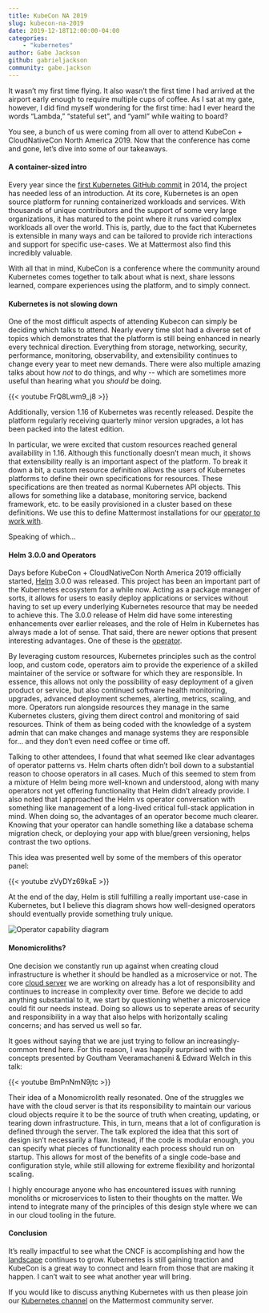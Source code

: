 ```yaml
---
title: KubeCon NA 2019
slug: kubecon-na-2019
date: 2019-12-18T12:00:00-04:00
categories:
    - "kubernetes"
author: Gabe Jackson
github: gabrieljackson
community: gabe.jackson
---
```


It wasn’t my first time flying. It also wasn’t the first time I had arrived at the airport early enough to require multiple cups of coffee. As I sat at my gate, however, I did find myself wondering for the first time: had I ever heard the words “Lambda,” “stateful set", and “yaml” while waiting to board?

You see, a bunch of us were coming from all over to attend KubeCon + CloudNativeCon North America 2019. Now that the conference has come and gone, let’s dive into some of our takeaways.

#### A container-sized intro

Every year since the [first Kubernetes GitHub commit](https://github.com/kubernetes/kubernetes/commit/2c4b3a562ce34cddc3f8218a2c4d11c7310e6d56) in 2014, the project has needed less of an introduction. At its core, Kubernetes is an open source platform for running containerized workloads and services. With thousands of unique contributors and the support of some very large organizations, it has matured to the point where it runs varied complex workloads all over the world. This is, partly, due to the fact that Kubernetes is extensible in many ways and can be tailored to provide rich interactions and support for specific use-cases. We at Mattermost also find this incredibly valuable.

With all that in mind, KubeCon is a conference where the community around Kubernetes comes together to talk about what is next, share lessons learned, compare experiences using the platform, and to simply connect.

#### Kubernetes is not slowing down

One of the most difficult aspects of attending Kubecon can simply be deciding which talks to attend. Nearly every time slot had a diverse set of topics which demonstrates that the platform is still being enhanced in nearly every technical direction. Everything from storage, networking, security, performance, monitoring, observability, and extensibility continues to change every year to meet new demands. There were also multiple amazing talks about how _not_ to do things, and why -- which are sometimes more useful than hearing what you _should_ be doing.

{{< youtube FrQ8Lwm9_j8 >}}
<br/>

Additionally, version 1.16 of Kubernetes was recently released. Despite the platform regularly receiving quarterly minor version upgrades, a lot has been packed into the latest edition.

In particular, we were excited that custom resources reached general availability in 1.16. Although this functionally doesn’t mean much, it shows that extensibility really is an important aspect of the platform. To break it down a bit, a custom resource definition allows the users of Kubernetes platforms to define their own specifications for resources. These specifications are then treated as normal Kubernetes API objects. This allows for something like a database, monitoring service, backend framework, etc. to be easily provisioned in a cluster based on these definitions. We use this to define Mattermost installations for our [operator to work with](https://github.com/mattermost/mattermost-operator).

Speaking of which...

#### Helm 3.0.0 and Operators

Days before KubeCon + CloudNativeCon North America 2019 officially started, [Helm](https://helm.sh) 3.0.0 was released. This project has been an important part of the Kubernetes ecosystem for a while now. Acting as a package manager of sorts, it allows for users to easily deploy applications or services without having to set up every underlying Kubernetes resource that may be needed to achieve this. The 3.0.0 release of Helm did have some interesting enhancements over earlier releases, and the role of Helm in Kubernetes has always made a lot of sense. That said, there are newer options that present interesting advantages. One of these is the [operator](https://kubernetes.io/docs/concepts/extend-kubernetes/operator/).

By leveraging custom resources, Kubernetes principles such as the control loop, and custom code, operators aim to provide the experience of a skilled maintainer of the service or software for which they are responsible. In essence, this allows not only the possibility of easy deployment of a given product or service, but also continued software health monitoring, upgrades, advanced deployment schemes, alerting, metrics, scaling, and more. Operators run alongside resources they manage in the same Kubernetes clusters, giving them direct control and monitoring of said resources. Think of them as being coded with the knowledge of a system admin that can make changes and manage systems they are responsible for… and they don’t even need coffee or time off.

Talking to other attendees, I found that what seemed like clear advantages of operator patterns vs. Helm charts often didn’t boil down to a substantial reason to choose operators in all cases. Much of this seemed to stem from a mixture of Helm being more well-known and understood, along with many operators not yet offering functionality that Helm didn’t already provide. I also noted that I approached the Helm vs operator conversation with something like management of a long-lived critical full-stack application in mind. When doing so, the advantages of an operator become much clearer. Knowing that your operator can handle something like a database schema migration check, or deploying your app with blue/green versioning, helps contrast the two options.

This idea was presented well by some of the members of this operator panel: 

{{< youtube zVyDYz69kaE >}}
<br/>

At the end of the day, Helm is still fulfilling a really important use-case in Kubernetes, but I believe this diagram shows how well-designed operators should eventually provide something truly unique.

![Operator capability diagram](/blog/2019-12-18-kubecon-na-2019/capability-level-diagram.svg)

#### Monomicroliths?

One decision we constantly run up against when creating cloud infrastructure is whether it should be handled as a microservice or not. The core [cloud server](https://github.com/mattermost/mattermost-cloud) we are working on already has a lot of responsibility and continues to increase in complexity over time. Before we decide to add anything substantial to it, we start by questioning whether a microservice could fit our needs instead. Doing so allows us to seperate areas of security and responsibility in a way that also helps with horizontally scaling concerns; and has served us well so far.

It goes without saying that we are just trying to follow an increasingly-common trend here. For this reason, I was happily surprised with the concepts presented by Goutham Veeramachaneni & Edward Welch in this talk:

{{< youtube BmPnNmN9jtc >}}
<br/>

Their idea of a Monomicrolith really resonated. One of the struggles we have with the cloud server is that its responsibility to maintain our various cloud objects require it to be the source of truth when creating, updating, or tearing down infrastructure. This, in turn, means that a lot of configuration is defined through the server. The talk explored the idea that this sort of design isn’t necessarily a flaw. Instead, if the code is modular enough, you can specify what pieces of functionality each process should run on startup. This allows for most of the benefits of a single code-base and configuration style, while still allowing for extreme flexibility and horizontal scaling.

I highly encourage anyone who has encountered issues with running monoliths or microservices to listen to their thoughts on the matter. We intend to integrate many of the principles of this design style where we can in our cloud tooling in the future.


#### Conclusion

It’s really impactful to see what the CNCF is accomplishing and how the [landscape](https://landscape.cncf.io) continues to grow. Kubernetes is still gaining traction and KubeCon is a great way to connect and learn from those that are making it happen. I can’t wait to see what another year will bring.

If you would like to discuss anything Kubernetes with us then please join our [Kubernetes channel](https://community.mattermost.com/core/channels/kubernetes) on the Mattermost community server.
